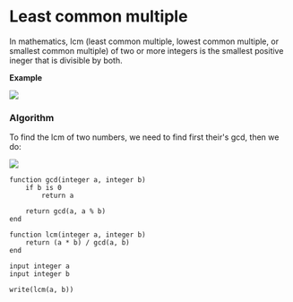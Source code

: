 # Least common multiple

In mathematics, lcm (least common multiple, lowest common multiple, or smallest common multiple) of two or more integers is the smallest positive ineger that is divisible by both. 

**Example**

![](https://quicklatex.com/cache3/c5/ql_7dff4c20ce075c3598f16f11738c80c5_l3.png)

### Algorithm

To find the lcm of two numbers, we need to find first their's gcd, then we do:

![](https://quicklatex.com/cache3/ee/ql_681655e442a68be72f42e5aecd7a3cee_l3.png)

```
function gcd(integer a, integer b)
    if b is 0
        return a

    return gcd(a, a % b)
end

function lcm(integer a, integer b)
    return (a * b) / gcd(a, b)
end

input integer a
input integer b

write(lcm(a, b))
```
